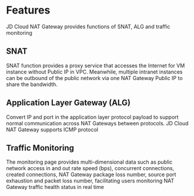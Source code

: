 # Features


JD Cloud NAT Gateway provides functions of SNAT, ALG and traffic monitoring



## SNAT

SNAT function provides a proxy service that accesses the Internet for VM instance without Public IP in VPC. Meanwhile, multiple intranet instances can be outbound of the public network via one NAT Gateway Public IP to share the bandwidth.



## Application Layer Gateway (ALG)

Convert IP and port in the application layer protocol payload to support normal communication across NAT Gateways between protocols. JD Cloud NAT Gateway supports ICMP protocol



## Traffic Monitoring

The monitoring page provides multi-dimensional data such as public network access in and out rate speed (bps), concurrent connections, created connections, NAT Gateway package loss number, source port exhaustion and packet loss number, facilitating users monitoring NAT Gateway traffic health status in real time
